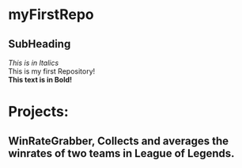 # myFirstRepo
## SubHeading
*This is in Italics*  
This is my first Repository!  
**This text is in Bold!**
  
  
# Projects:  
## WinRateGrabber, Collects and averages the winrates of two teams in League of Legends.
